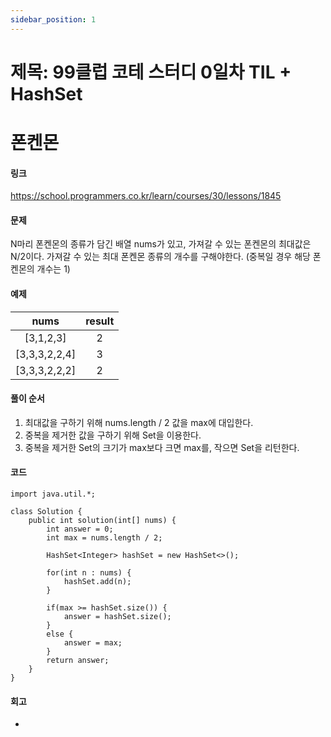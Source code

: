 ```yaml
---
sidebar_position: 1
---
```


# 제목: 99클럽 코테 스터디 0일차 TIL + HashSet


# 폰켄몬

#### 링크

https://school.programmers.co.kr/learn/courses/30/lessons/1845

#### 문제

N마리 폰켄몬의 종류가 담긴 배열 nums가 있고,
가져갈 수 있는 폰켄몬의 최대값은 N/2이다.
가져갈 수 있는 최대 폰켄몬 종류의 개수를 구해야한다. (중복일 경우 해당 폰켄몬의 개수는 1)


#### 예제

|     nums      | result |    
|:-------------:|:------:|
|   [3,1,2,3]   |   2    |   
| [3,3,3,2,2,4] |   3    |     
| [3,3,3,2,2,2] |   2    |    



#### 풀이 순서

1. 최대값을 구하기 위해 nums.length / 2 값을 max에 대입한다.
2. 중복을 제거한 값을 구하기 위해 Set을 이용한다.
3. 중복을 제거한 Set의 크기가 max보다 크면 max를, 작으면 Set을 리턴한다.


#### 코드

```
import java.util.*;

class Solution {
    public int solution(int[] nums) {
        int answer = 0;
        int max = nums.length / 2;
        
        HashSet<Integer> hashSet = new HashSet<>();
        
        for(int n : nums) {
            hashSet.add(n);
        }
        
        if(max >= hashSet.size()) {
            answer = hashSet.size();
        }
        else {
            answer = max;
        }
        return answer;
    }
}
```

#### 회고

- 


